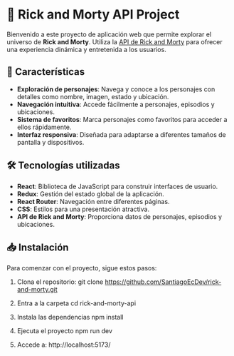 # 🌌 Rick and Morty API Project

Bienvenido a este proyecto de aplicación web que permite explorar el universo de **Rick and Morty**. Utiliza la [API de Rick and Morty](https://rickandmortyapi.com/) para ofrecer una experiencia dinámica y entretenida a los usuarios.

## 🚀 Características

- **Exploración de personajes**: Navega y conoce a los personajes con detalles como nombre, imagen, estado y ubicación.
- **Navegación intuitiva**: Accede fácilmente a personajes, episodios y ubicaciones.
- **Sistema de favoritos**: Marca personajes como favoritos para acceder a ellos rápidamente.
- **Interfaz responsiva**: Diseñada para adaptarse a diferentes tamaños de pantalla y dispositivos.

## 🛠️ Tecnologías utilizadas

- **React**: Biblioteca de JavaScript para construir interfaces de usuario.
- **Redux**: Gestión del estado global de la aplicación.
- **React Router**: Navegación entre diferentes páginas.
- **CSS**: Estilos para una presentación atractiva.
- **API de Rick and Morty**: Proporciona datos de personajes, episodios y ubicaciones.

## 📥 Instalación

Para comenzar con el proyecto, sigue estos pasos:

1. Clona el repositorio:
   git clone https://github.com/SantiagoEcDev/rick-and-morty.git

2. Entra a la carpeta
   cd rick-and-morty-api

3. Instala las dependencias
   npm install

4. Ejecuta el proyecto
   npm run dev

5. Accede a: 
   http://localhost:5173/
